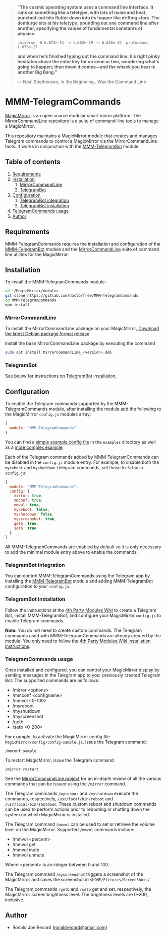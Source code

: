 > **"The cosmic operating system uses a command line interface. It runs on
> something like a teletype, with lots of noise and heat; punched-out bits
> flutter down into its hopper like drifting stars. The demiurge sits at his
> teletype, pounding out one command line after another, specifying the values
> of fundamental constants of physics:**
>
> `universe -G 6.672e-11 -e 1.602e-19 -h 6.626e-34 -protonmass 1.673e-27`
>
> **and when he’s finished typing out the command line, his right pinky hesitates
> above the enter key for an aeon or two, wondering what’s going to happen;
> then down it comes—and the whack you hear is another Big Bang."**
>
> ― Neal Stephenson, In the Beginning...Was the Command Line

# MMM-TelegramCommands
[MagicMirror](https://magicmirror.builders/) is an open source modular smart mirror
platform. The [MirrorCommandLine](https://gitlab.com/doctorfree/MirrorCommandLine) 
repository is a suite of command-line tools to manage a MagicMirror.

This repository maintains a MagicMirror module that creates and manages Telegram
commands to control a MagicMirror via the MirrorCommandLine tools.
It works in conjunction with the
[MMM-TelegramBot](https://github.com/bugsounet/MMM-TelegramBot) module.

## Table of contents

1. [Requirements](#requirements)
1. [Installation](#installation)
    1. [MirrorCommandLine](#mirrorcommandline)
    1. [TelegramBot](#telegrambot)
1. [Configuration](#configuration)
    1. [TelegramBot integration](#telegrambot-integration)
    1. [TelegramBot installation](#telegrambot-installation)
1. [TelegramCommands usage](#telegramcommands-usage)
1. [Author](#author)

## Requirements
MMM-TelegramCommands requires the installation and configuration of the
[MMM-TelegramBot](https://github.com/bugsounet/MMM-TelegramBot) module
and the [MirrorCommandLine](https://gitlab.com/doctorfree/MirrorCommandLine) 
suite of command line utilites for the MagicMirror.

## Installation

To install the MMM-TelegramCommands module:

```bash
cd ~/MagicMirror/modules
git clone https://gitlab.com/doctorfree/MMM-TelegramCommands
cd MMM-TelegramCommands
npm install
```

### MirrorCommandLine

To install the MirrorCommandLine package on your MagicMirror,
[Download the latest Debian package format release](https://gitlab.com/doctorfree/MirrorCommandLine/-/releases)

Install the base MirrorCommandLine package by executing the command

```bash
sudo apt install MirrorCommandLine_<version>.deb
```

### TelegramBot

See below for instructions on [TelegramBot installation](#telegrambot-installation).

## Configuration
To enable the Telegram commands supported by the MMM-TelegramCommands module,
after installing the module add the following to the MagicMirror `config.js`
modules array:

```js
{
  module: "MMM-TelegramCommands"
}
```

You can find a [simple example config file](examples/config-simple.js)
in the `examples` directory as well as a
[more complex example](examples/config-commands.js).

Each of the Telegram commands added by MMM-TelegramCommands can be disabled
in the `config.js` module entry. For example, to disable both the `myreboot`
and `myshutdown` Telegram commands, set those to `false` in `config.js`:

```javascript
{
  module: "MMM-TelegramCommands",
  config: {
    mirror: true,
    mmconf: true,
    mmvol: true,
    myreboot: false,
    myshutdown: false,
    myscreenshot: true,
    getb: true,
    setb: true
  }
}
```

All MMM-TelegramCommands are enabled by default so it is only necessary to add
the minimal module entry above to enable the commands.

### TelegramBot integration
You can control MMM-TelegramCommands using the Telegram app by installing the
[MMM-TelegramBot](https://github.com/bugsounet/MMM-TelegramBot)
module and adding MMM-TelegramBot configuration to your `config.js`.

### TelegramBot installation
Follow the instructions at the
[4th Party Modules Wiki](http://wiki.bugsounet.fr/en/MMM-TelegramBot)
to create a Telegram Bot, install MMM-TelegramBot, and configure your
MagicMirror `config.js` to enable Telegram commands.

**Note:** You do not need to create custom commands. The Telegram commands used
with MMM-TelegramCommands are already created by the module. You only need to follow the
[4th Party Modules Wiki Installation instructions](http://wiki.bugsounet.fr/en/MMM-TelegramBot/Installation).

### TelegramCommands usage
Once installed and configured, you can control your MagicMirror display
by sending messages in the Telegram app to your previously created Telegram Bot.
The supported commands are as follows:

- /mirror &lt;options&gt;
- /mmconf &lt;configname&gt;
- /mmvol &lt;0-100&gt;
- /myreboot
- /myshutdown
- /myscreenshot
- /getb
- /setb &lt;0-200&gt;

For example, to activate the MagicMirror config file
`MagicMirror/config/config-sample.js`, issue the Telegram command:

```
/mmconf sample
```

To restart MagicMirror, issue the Telegram command:

```
/mirror restart
```

See the [MirrorCommandLine project](https://gitlab.com/doctorfree/MirrorCommandLine)
for an in-depth review of all the various commands that can be issued using the
`/mirror` command.

The Telegram commands `/myreboot` and `/myshutdown` execute the commands,
respectively, `/usr/local/bin/reboot` and `/usr/local/bin/shutdown`. These
custom reboot and shutdown commands can be used to perform actions prior
to rebooting or shutting down the system on which MagicMirror is installed.

The Telegram command `/mmvol` can be used to set or retrieve the volume level
on the MagicMirror. Supported `/mmvol` commands include:

- /mmvol &lt;percent&gt;
- /mmvol get
- /mmvol mute
- /mmvol unmute

Where &lt;percent&gt; is an integer between 0 and 100.

The Telegram command `/myscreenshot` triggers a screenshot of the MagicMirror
and saves the screenshot in `$HOME/Pictures/ScreenShots/`

The Telegram commands `/getb` and `/setb` get and set, respectively, the MagicMirror
screen brightness level. The brightness levels are 0-200, inclusive.

## Author
- Ronald Joe Record (ronaldrecord@gmail.com)
